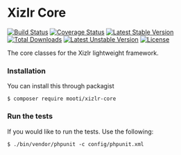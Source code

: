 # Xizlr Core

[![Build Status](https://travis-ci.org/mooti/xizlr-core.svg?branch=master)](https://travis-ci.org/mooti/xizlr-core)
[![Coverage Status](https://coveralls.io/repos/github/mooti/xizlr-core/badge.svg?branch=master)](https://coveralls.io/github/mooti/xizlr-core?branch=master)
[![Latest Stable Version](https://poser.pugx.org/mooti/xizlr-core/v/stable)](https://packagist.org/packages/mooti/xizlr-core)
[![Total Downloads](https://poser.pugx.org/mooti/xizlr-core/downloads)](https://packagist.org/packages/mooti/xizlr-core)
[![Latest Unstable Version](https://poser.pugx.org/mooti/xizlr-core/v/unstable)](https://packagist.org/packages/mooti/xizlr-core)
[![License](https://poser.pugx.org/mooti/xizlr-core/license)](https://packagist.org/packages/mooti/xizlr-core)

The core classes for the Xizlr lightweight framework.

### Installation

You can install this through packagist

```
$ composer require mooti/xizlr-core
```

### Run the tests

If you would like to run the tests. Use the following:

```
$ ./bin/vendor/phpunit -c config/phpunit.xml
```